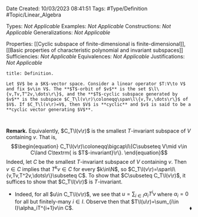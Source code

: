 <div class="topSpace"></div>

Date Created: 10/03/2023 08:41:51
Tags: #Type/Definition #Topic/Linear_Algebra

Types: <i>Not Applicable</i>
Examples: <i>Not Applicable</i>
Constructions: <i>Not Applicable</i>
Generalizations: <i>Not Applicable</i>

Properties: [[Cyclic subspace of finite-dimensional is finite-dimensional]], [[Basic properties of characteristic polynomial and invariant subspaces]]
Sufficiencies: <i>Not Applicable</i>
Equivalences: <i>Not Applicable</i>
Justifications: <i>Not Applicable</i>

``` ad-Definition
title: Definition.

Let $V$ be a $K$-vector space. Consider a linear operator $T:V\to V$ and fix $v\in V$. The **$T$-orbit of $v$** is the set $\l\{v,Tv,T^2v,\dots\r\}$, and the **$T$-cyclic subspace generated by $v$** is the subspace $C_T\l(v\r)\coloneqq\span\l\{v,Tv,\dots\r\}$ of $V$. If $C_T\l(v\r)=V$, then $V$ is **cyclic** and $v$ is said to be a **cyclic vector generating $V$**.



```

<b>Remark.</b> Equivalently, $C_T\l(v\r)$ is the smallest $T$-invariant subspace of $V$ containing $v$. That is,
$$\begin{equation}
    C_T\l(v\r)\coloneqq\bigcap\l\{C\subseteq V\mid v\in C\land C\textrm{ is $T$-invariant}\r\}.
\end{equation}$$
Indeed, let $C$ be the smallest $T$-invariant subspace of $V$ containing $v$. Then $v\in C$ implies that $T^kv\in C$ for every $k\in\N$, so $C_T\l(v\r)=\span\l\{v,Tv,T^2v,\dots\r\}\subseteq C$. To show that $C\subseteq C_T\l(v\r)$, it suffices to show that $C_T\l(v\r)$ is $T$-invariant.
* Indeed, for all $u\in C_T\l(v\r)$, we see that $u=\sum_{i\in I}\alpha_iT^iv$ where $\alpha_i=0$ for all but finitely-many $i\in I$. Observe then that $T\l(u\r)=\sum_{i\in I}\alpha_iT^{i+1}v\in C$.<span style="float:right;">$\blacklozenge$</span>
